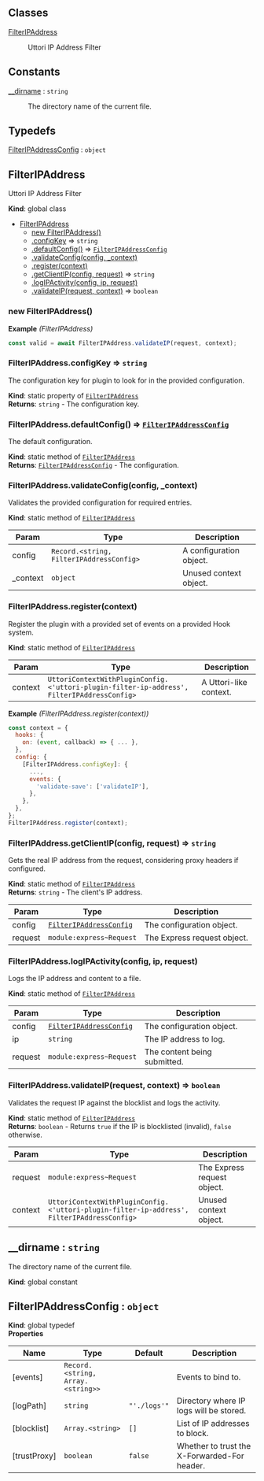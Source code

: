 ## Classes

<dl>
<dt><a href="#FilterIPAddress">FilterIPAddress</a></dt>
<dd><p>Uttori IP Address Filter</p>
</dd>
</dl>

## Constants

<dl>
<dt><a href="#__dirname">__dirname</a> : <code>string</code></dt>
<dd><p>The directory name of the current file.</p>
</dd>
</dl>

## Typedefs

<dl>
<dt><a href="#FilterIPAddressConfig">FilterIPAddressConfig</a> : <code>object</code></dt>
<dd></dd>
</dl>

<a name="FilterIPAddress"></a>

## FilterIPAddress
Uttori IP Address Filter

**Kind**: global class  

* [FilterIPAddress](#FilterIPAddress)
    * [new FilterIPAddress()](#new_FilterIPAddress_new)
    * [.configKey](#FilterIPAddress.configKey) ⇒ <code>string</code>
    * [.defaultConfig()](#FilterIPAddress.defaultConfig) ⇒ [<code>FilterIPAddressConfig</code>](#FilterIPAddressConfig)
    * [.validateConfig(config, _context)](#FilterIPAddress.validateConfig)
    * [.register(context)](#FilterIPAddress.register)
    * [.getClientIP(config, request)](#FilterIPAddress.getClientIP) ⇒ <code>string</code>
    * [.logIPActivity(config, ip, request)](#FilterIPAddress.logIPActivity)
    * [.validateIP(request, context)](#FilterIPAddress.validateIP) ⇒ <code>boolean</code>

<a name="new_FilterIPAddress_new"></a>

### new FilterIPAddress()
**Example** *(FilterIPAddress)*  
```js
const valid = await FilterIPAddress.validateIP(request, context);
```
<a name="FilterIPAddress.configKey"></a>

### FilterIPAddress.configKey ⇒ <code>string</code>
The configuration key for plugin to look for in the provided configuration.

**Kind**: static property of [<code>FilterIPAddress</code>](#FilterIPAddress)  
**Returns**: <code>string</code> - The configuration key.  
<a name="FilterIPAddress.defaultConfig"></a>

### FilterIPAddress.defaultConfig() ⇒ [<code>FilterIPAddressConfig</code>](#FilterIPAddressConfig)
The default configuration.

**Kind**: static method of [<code>FilterIPAddress</code>](#FilterIPAddress)  
**Returns**: [<code>FilterIPAddressConfig</code>](#FilterIPAddressConfig) - The configuration.  
<a name="FilterIPAddress.validateConfig"></a>

### FilterIPAddress.validateConfig(config, _context)
Validates the provided configuration for required entries.

**Kind**: static method of [<code>FilterIPAddress</code>](#FilterIPAddress)  

| Param | Type | Description |
| --- | --- | --- |
| config | <code>Record.&lt;string, FilterIPAddressConfig&gt;</code> | A configuration object. |
| _context | <code>object</code> | Unused context object. |

<a name="FilterIPAddress.register"></a>

### FilterIPAddress.register(context)
Register the plugin with a provided set of events on a provided Hook system.

**Kind**: static method of [<code>FilterIPAddress</code>](#FilterIPAddress)  

| Param | Type | Description |
| --- | --- | --- |
| context | <code>UttoriContextWithPluginConfig.&lt;&#x27;uttori-plugin-filter-ip-address&#x27;, FilterIPAddressConfig&gt;</code> | A Uttori-like context. |

**Example** *(FilterIPAddress.register(context))*  
```js
const context = {
  hooks: {
    on: (event, callback) => { ... },
  },
  config: {
    [FilterIPAddress.configKey]: {
      ...,
      events: {
        'validate-save': ['validateIP'],
      },
    },
  },
};
FilterIPAddress.register(context);
```
<a name="FilterIPAddress.getClientIP"></a>

### FilterIPAddress.getClientIP(config, request) ⇒ <code>string</code>
Gets the real IP address from the request, considering proxy headers if configured.

**Kind**: static method of [<code>FilterIPAddress</code>](#FilterIPAddress)  
**Returns**: <code>string</code> - The client's IP address.  

| Param | Type | Description |
| --- | --- | --- |
| config | [<code>FilterIPAddressConfig</code>](#FilterIPAddressConfig) | The configuration object. |
| request | <code>module:express~Request</code> | The Express request object. |

<a name="FilterIPAddress.logIPActivity"></a>

### FilterIPAddress.logIPActivity(config, ip, request)
Logs the IP address and content to a file.

**Kind**: static method of [<code>FilterIPAddress</code>](#FilterIPAddress)  

| Param | Type | Description |
| --- | --- | --- |
| config | [<code>FilterIPAddressConfig</code>](#FilterIPAddressConfig) | The configuration object. |
| ip | <code>string</code> | The IP address to log. |
| request | <code>module:express~Request</code> | The content being submitted. |

<a name="FilterIPAddress.validateIP"></a>

### FilterIPAddress.validateIP(request, context) ⇒ <code>boolean</code>
Validates the request IP against the blocklist and logs the activity.

**Kind**: static method of [<code>FilterIPAddress</code>](#FilterIPAddress)  
**Returns**: <code>boolean</code> - Returns `true` if the IP is blocklisted (invalid), `false` otherwise.  

| Param | Type | Description |
| --- | --- | --- |
| request | <code>module:express~Request</code> | The Express request object. |
| context | <code>UttoriContextWithPluginConfig.&lt;&#x27;uttori-plugin-filter-ip-address&#x27;, FilterIPAddressConfig&gt;</code> | Unused context object. |

<a name="__dirname"></a>

## \_\_dirname : <code>string</code>
The directory name of the current file.

**Kind**: global constant  
<a name="FilterIPAddressConfig"></a>

## FilterIPAddressConfig : <code>object</code>
**Kind**: global typedef  
**Properties**

| Name | Type | Default | Description |
| --- | --- | --- | --- |
| [events] | <code>Record.&lt;string, Array.&lt;string&gt;&gt;</code> |  | Events to bind to. |
| [logPath] | <code>string</code> | <code>&quot;&#x27;./logs&#x27;&quot;</code> | Directory where IP logs will be stored. |
| [blocklist] | <code>Array.&lt;string&gt;</code> | <code>[]</code> | List of IP addresses to block. |
| [trustProxy] | <code>boolean</code> | <code>false</code> | Whether to trust the X-Forwarded-For header. |

